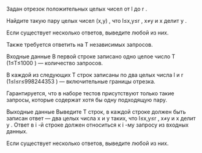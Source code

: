 ﻿Задан отрезок положительных целых чисел от l
 до r
.

Найдите такую пару целых чисел (x,y)
, что l≤x,y≤r
, x≠y
 и x
 делит y
.

Если существует несколько ответов, выведите любой из них.

Также требуется ответить на T
 независимых запросов.

Входные данные
В первой строке записано одно целое число T
 (1≤T≤1000
) — количество запросов.

В каждой из следующих T
 строк записаны по два целых числа l
 и r
 (1≤l≤r≤998244353
) — включительные границы отрезка.

Гарантируется, что в наборе тестов присутствуют только такие запросы, которые содержат хотя бы одну подходящую пару.

Выходные данные
Выведите T
 строк, в каждой строке должен быть записан ответ — два целых числа x
 и y
 таких, что l≤x,y≤r
, x≠y
 и x
 делит y
. Ответ в i
-й строке должен относиться к i
-му запросу из входных данных.

Если существует несколько ответов, выведите любой из них.